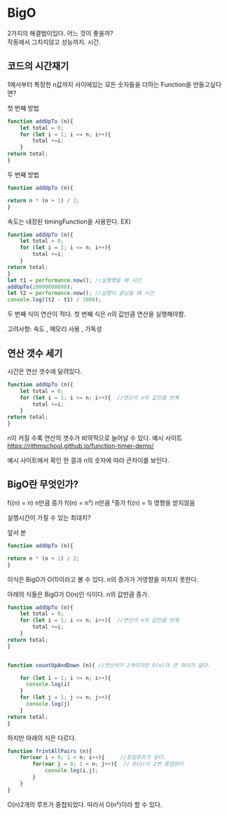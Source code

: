 # BigO

2가지의 해결법이있다. 어느 것이 좋을까?  
작동에서 그치지않고 성능까지.
시간.

## 코드의 시간재기

1에서부터 특정한 n값까지 사이에있는 모든 숫자들을 더하는 Function을 만들고싶다면?

첫 번째 방법

```.js
function addUpTo (n){
    let total = 0;
    for (let i = 1; i <= n; i++){
        total +=i;
    }
return total;
}
```

두 번째 방법

```.js
function addUpTo (n){

return n * (n + 1) / 2;
}
```

속도는 내장된 timingFunction을 사용한다.
EX)

```.js
function addUpTo (n){
    let total = 0;
    for (let i = 1; i <= n; i++){
        total +=i;
    }
return total;
}
let t1 = performance.now(); //실행했을 때 시간
addUpTo(10000000000);
let t2 = performance.now(); //실행이 끝났을 때 시간
console.log((t2 - t1) / 1000);

```

두 번째 식이 연산이 적다.
첫 번째 식은 n의 값만큼 연산을 실행해야함.

고려사항: 속도 , 메모리 사용 , 가독성

## 연산 갯수 세기

시간은 연산 갯수에 달려있다.

```.js
function addUpTo (n){
    let total = 0;
    for (let i = 1; i <= n; i++){  //연산이 n의 값만큼 반복
        total +=i;
    }
return total;
}

```

n이 커질 수록 연산의 갯수가 비약적으로 늘어날 수 있다.
예시 사이트  
https://rithmschool.github.io/function-timer-demo/

예시 사이트에서 확인 한 결과 n의 숫자에 따라 큰차이를 보인다.

## BigO란 무엇인가?

f((n) = n) n만큼 증가
f((n) = n²) n만큼 ²증가
f((n) = 1) 영향을 받지않음

실행시간이 가질 수 있는 최대치?

앞서 본

```.js
function addUpTo (n){

return n * (n + 1) / 2;
}
```

이식은 BigO가 O(1)이라고 볼 수 있다. n의 증가가 거영향을 미치지 못한다.

아래의 식들은 BigO가 O(n)인 식이다. n의 값만큼 증가.

```.js
function addUpTo (n){
    let total = 0;
    for (let i = 1; i <= n; i++){  //연산이 n의 값만큼 반복
        total +=i;
    }
return total;
}


function countUpAndDown (n){ //연산식이 2개이지만 O(n)과 큰 차이가 없다.

    for (let i = 1; i <= n; i++){
      console.log(i)
    }
    for (let j = 1; j <= n; j++){
      console.log(j)
    }
return total;
}
```

하지만 아래의 식은 다르다.

```.js
function frintAllPairs (n){
    for(var i = 0; 1 < n; i++){     //중첩루프가 된다.
        for(var j = 0; 1 < n; j++){  // O(n)이 2번 중첩된다
            console.log(i,j);
        }
    }
}
```

O(n)2개의 루프가 중첩되었다. 따라서 O(n²)이라 할 수 있다.
